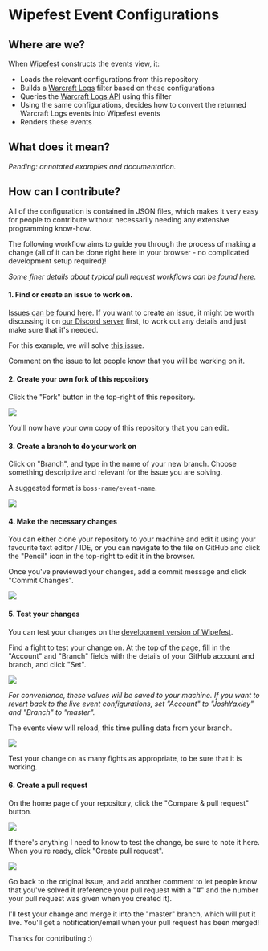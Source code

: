 # Wipefest Event Configurations

## Where are we?

When [Wipefest](https://www.wipefest.net/) constructs the events view, it:

* Loads the relevant configurations from this repository
* Builds a [Warcraft Logs](https://www.warcraftlogs.com/) filter based on these configurations
* Queries the [Warcraft Logs API](https://www.warcraftlogs.com/v1/docs) using this filter
* Using the same configurations, decides how to convert the returned Warcraft Logs events into Wipefest events
* Renders these events

## What does it mean?

*Pending: annotated examples and documentation.*

## How can I contribute?

All of the configuration is contained in JSON files,
which makes it very easy for people to contribute
without necessarily needing any extensive programming know-how.

The following workflow aims to guide you through the process of making a change
(all of it can be done right here in your browser -
no complicated development setup required)!

*Some finer details about typical pull request workflows can be found [here](https://gist.github.com/Chaser324/ce0505fbed06b947d962).*

#### 1. Find or create an issue to work on.

[Issues can be found here](https://github.com/JoshYaxley/Wipefest.EventConfigs/issues).
If you want to create an issue,
it might be worth discussing it on [our Discord server](https://discord.gg/QhE4hfS) first,
to work out any details and just make sure that it's needed.

For this example, we will solve [this issue](https://github.com/JoshYaxley/Wipefest.EventConfigs/issues/1).

Comment on the issue to let people know that you will be working on it.

#### 2. Create your own fork of this repository

Click the "Fork" button in the top-right of this repository.

![](https://i.imgur.com/1dodbEh.png)

You'll now have your own copy of this repository that you can edit.

#### 3. Create a branch to do your work on

Click on "Branch", and type in the name of your new branch.
Choose something descriptive and relevant for the issue you are solving.

A suggested format is `boss-name/event-name`.

![](https://i.imgur.com/nfvPu3I.png)

#### 4. Make the necessary changes

You can either clone your repository to your machine and edit it using your favourite text editor / IDE,
or you can navigate to the file on GitHub and click the "Pencil" icon in the top-right to edit it in the browser.

Once you've previewed your changes, add a commit message and click "Commit Changes".

![](https://i.imgur.com/g7akYOK.png)

#### 5. Test your changes

You can test your changes on the [development version of Wipefest](https://wipefest-dev.herokuapp.com).

Find a fight to test your change on.
At the top of the page,
fill in the "Account" and "Branch" fields with the details of your GitHub account and branch,
and click "Set".

![](https://i.imgur.com/KYlITKd.png)

*For convenience, these values will be saved to your machine.
If you want to revert back to the live event configurations,
set "Account" to "JoshYaxley" and "Branch" to "master".*

The events view will reload, this time pulling data from your branch.

![](https://i.imgur.com/XZTJBAF.png)

Test your change on as many fights as appropriate,
to be sure that it is working.

#### 6. Create a pull request

On the home page of your repository,
click the "Compare & pull request" button.

![](https://i.imgur.com/hh4w4qA.png)

If there's anything I need to know to test the change,
be sure to note it here.
When you're ready, click "Create pull request".

![](https://i.imgur.com/nQbwHa5.png)

Go back to the original issue, and add another comment to let people know that you've solved it
(reference your pull request with a "#" and the number your pull request was given when you created it).

I'll test your change and merge it into the "master" branch, which will put it live.
You'll get a notification/email when your pull request has been merged!

Thanks for contributing :)
